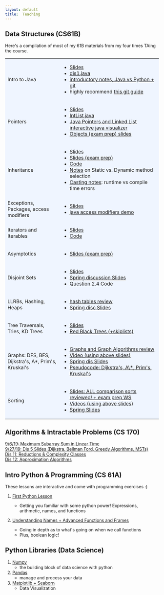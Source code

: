 ```yaml
---
layout: default
title:  Teaching
---
```

## Data Structures (CS61B)
Here's a compilation of most of my 61B materials from my four times TAing the course.

<table style="background-color: #eff5ff; width: 100%">
	<colgroup>
       <col span="1" style="width: 35%; text-align: center">
       <col span="1" style="width: 65%;">
    </colgroup>
    <tbody>
	<tr>
		<td>
			Intro to Java
		</td>
		<td>
			<ul>
				<li>
					<a href="https://docs.google.com/presentation/d/1KuUHjhJdfVghnj-5b9y8KILx4ML3vfuo0dcOFuNC7aw/edit?usp=sharing)">Slides</a>
				</li>
				<li>
					<a href="materials/dis1.java">dis1.java</a>
				</li>
				<li>
					<a href="disc1">introductory notes, Java vs Python + git</a>
				</li>
				<li>
					highly recommend <a href="https://sp18.datastructur.es/materials/guides/using-git.html" target="blank">this git guide</a>
				</li>
			</ul>
		</td>
	</tr>
	<tr>
		<td>
			Pointers
		</td>
		<td>
			<ul>
				<li>
					<a href="https://docs.google.com/presentation/d/1vMhs9htHpCd4Du-IqC4mUsH4yZ05dS5XTNS8ZGwAFx8/edit?usp=sharing" target="blank">Slides</a>
				</li>
				<li>
					<a href="materials/IntList.java" target="blank">IntList.java</a>
				</li>
				<li>
					<a href="http://goo.gl/p86KnB" target="blank">Java Pointers and Linked List interactive java visualizer</a>
				</li>
				<li>
					<a href="https://docs.google.com/presentation/d/1NWluekE7Yp_LxQMPmg0u6FGg_SsDAdCNJFOwew9XOGw/edit?usp=sharing" target="blank">Objects (exam prep) slides</a>
				</li>
			</ul>
		</td>
	</tr>
	<tr>
		<td>
			Inheritance
		</td>
		<td>
			<ul>
				<li>
					<a href="https://docs.google.com/presentation/d/1fHOE9-U193rtBDfpnY45NZis0DQBpiodnpLNldM7utY/edit?usp=sharing" target="blank">Slides</a>
				</li>
				<li>
					<a href="https://docs.google.com/presentation/d/14voC3z2YAJ4MwJzifQ7DZOB4aESMouuevfan0-u33ZY/edit?usp=sharing" target="blank">Slides (exam prep)</a>
				</li>
				<li>
					<a href="materials/dis4.zip" target="blank">Code</a>
				</li>
				<li>
					<a href="https://inst.eecs.berkeley.edu/~cs61bl/su15/materials/guides/static-dynamic.pdf" target="blank">Notes</a> on Static vs. Dynamic method selection
				</li>
				<li>
					<a href="casting">Casting notes</a>: runtime vs compile time errors
				</li>
			</ul>
		</td>
	</tr>
	<tr>
		<td>
			Exceptions, Packages, access modifiers
		</td>
		<td>
			<ul>
				<li>
					<a href="https://docs.google.com/presentation/d/1o1PNx3MGgkSuvMaym_JR-3wK6xWhBxXO2U8G-81yvQ8/edit?usp=sharingg">Slides</a>
				</li>
				<li>
					<a href="materials/sp20dis6javademo.zip" target="blank">java access modifiers demo</a>
				</li>
			</ul>
		</td>
	</tr>
	<tr>
		<td>
			Iterators and Iterables
		</td>
		<td>
			<ul>
				<li>
					<a href="https://docs.google.com/presentation/d/1cQ4t5LTpkrDurPBsS1Ew6kRPv3MP16eld-UcnJrVGJE/edit?usp=sharing" target="blank">Slides</a>
				</li>
				<li>
					<a href="materials/dis5.zip" target="blank">Code</a>
				</li>
			</ul>
		</td>
	</tr>
		<tr>
		<td>
			Asymptotics
		</td>
		<td>
			<ul>
				<li>
					<a href="https://docs.google.com/presentation/d/18rq4atXnDb8ynLblAQhGwRl1_L_4A_tjjg9dQhCXeZk/edit?usp=sharing" target="blank">Slides (exam prep)</a>
				</li>
			</ul>
		</td>
	</tr>
	<tr>
		<td>
			Disjoint Sets
		</td>
		<td>
			<ul>
				<li>
					<a href="https://docs.google.com/presentation/d/1_Z_hYhp8UqJomweYMLz0yr5nPOJlbsn3Wecj616sd7s/edit?usp=sharing" target="blank">Slides</a>
				</li>
				<li>
					<a href="https://docs.google.com/presentation/d/1s3PTm9IeieeRfW6cRgJquPvDHJ-2UC5DfhQXaxy6MMI/edit?usp=sharing" target="blank">Spring discussion Slides</a>
				</li>
				<li>
					<a href="materials/dis6demo.java" target="blank">Question 2.4 Code</a>
				</li>
			</ul>
		</td>
	</tr>
	<tr>
		<td>
			LLRBs, Hashing, Heaps
		</td>
		<td>
			<ul>
				<li>
					<a href="https://docs.google.com/presentation/d/14mKIgNvDQZau8M9P-rhYfgg_7UBM0KO1Ndur7ent1f4/edit#slide=id.p" target="blank">hash tables review</a>
				</li>
				<li>
					<a href="https://docs.google.com/presentation/d/1HNpkgQ7YYcu-u295hGhW1x5Y-H0Iu8Lok9uktHVe6ac/edit?usp=sharing" target="blank">Spring disc Slides</a>
				</li>
			</ul>
		</td>
	</tr>
	<tr>
		<td>
			Tree Traversals, Tries, KD Trees
		</td>
		<td>
			<ul>
				<li>
					<a href="https://docs.google.com/presentation/d/1u_uzUNR8PaN9_DBeJOXDJBLMvh10hG37dlM5SWCkqho/edit?usp=sharing" target="blank">Slides</a>
				</li>
				<li>
					<a href="https://docs.google.com/presentation/d/1vdcqju_lYHZsyyOsx9VibCF7gOf5vji8FbBvfvkICA8/edit?usp=sharing">Red Black Trees (+skiplists)</a>
				</li>
			</ul>
		</td>
	</tr>
	<tr>
		<td>
			Graphs: DFS, BFS, Dijkstra's, A*, Prim's, Kruskal's
		</td>
		<td>
			<ul>
				<li>
					<a href="https://docs.google.com/presentation/d/1VM1O3p7UsTIrwYSKO0fCk8C1-DpIHJQPU-m98S6mbJE/edit?usp=sharing" target="blank">Graphs and Graph Algorithms review</a>
				</li>
				<li>
					<a href="https://youtu.be/o9FuL2xdh28" target="blank">Video (using above slides)</a>
				</li>
				<li>
					<a href="https://docs.google.com/presentation/d/1Vz9n1HrTLFHYWPtJPW6QDxCyj4QA3VRpuYEhRYpz5tk/edit?usp=sharing" target="blank">Spring dis Slides</a>
				</li>
				<li>
					<a href="https://docs.google.com/presentation/d/1wCJBalO3O7-t5OtdgdGUfIxuyqDtR3HYnj7ZvKsj3X8/edit?usp=sharing">Pseudocode: Dijkstra's, A\*, Prim's, Kruskal's</a>
				</li>
			</ul>
		</td>
	</tr>
	<tr>
		<td>
			Sorting
		</td>
		<td>
			<ul>
				<li>
					<a href="https://docs.google.com/presentation/d/10pT6y8PRmYLLg1_Y02MmeTPS0m7W5At9A-eYoH-J-eo/edit?usp=sharing" target="blank">Slides: ALL comparison sorts reviewed! + exam prep WS</a>
				</li>
				<li>
					<a href="https://www.youtube.com/watch?v=U7bQWHhA_B8&list=PLBF_a2oJt-Y8Rm-kClJdciGBbLgLruRiO&index=1" target="blank">Videos (using above slides)</a>
				</li>
				<li>
					<a href="https://docs.google.com/presentation/d/1IW7xn_iN4_U7JSoG4FILkP5-h7hW2yLIy7VzSrBjgF4/edit?usp=sharing" target="blank">Spring Slides</a>
				</li>
			</ul>
		</td>
	</tr>
	</tbody>
</table>

## Algorithms & Intractable Problems (CS 170)
[9/6/19: Maximum Subarray Sum in Linear Time](170dis2)  
[9/27/19: Dis 5 Slides (Dijkstra, Bellman Ford, Greedy Algorithms, MSTs)](https://docs.google.com/presentation/d/1F1QN1jPCeaV70aGrjvIBGkm4X_V36N5LN-8aEbtwzY8/edit?usp=sharing)  
[Dis 11: Reductions & Complexity Classes](https://docs.google.com/presentation/d/1pD5gK_ENKGLQKGP0YlqcTCbBAkIeA6LZWHE6moZVrRk/edit?usp=sharing)  
[Dis 12: Approximation Algorithms](https://docs.google.com/presentation/d/13Ff16w7ovYXL2hBHwgqw-jkpjbJOn8Ggr3Rm6zXa8PA/edit?usp=sharing)

## Intro Python & Programming (CS 61A)

These lessons are interactive and come with programming exercises :)

1. [First Python Lesson](python)
	- Getting you familiar with some python power! Expressions, arithmetic, names, and functions

2. [Understanding Names + Advanced Functions and Frames](python2)
	- Going in depth as to what's going on when we call functions
	- Plus, boolean logic!

## Python Libraries (Data Science)
1. [Numpy](numpy)
	- the building block of data science with python
2. [Pandas](pandas)
	- manage and process your data
3. [Matplotlib + Seaborn](matplotlib)
	- Data Visualization